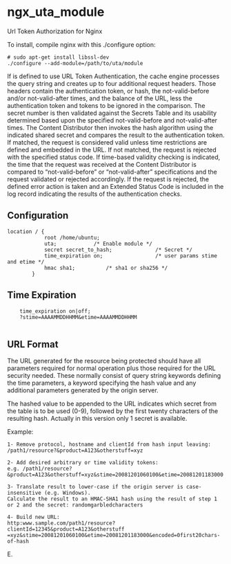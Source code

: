 # ngx_uta_module
Url Token Authorization for Nginx

To install, compile nginx with this ./configure option:
```
# sudo apt-get install libssl-dev
./configure --add-module=/path/to/uta/module
```

If is defined to use URL Token Authentication, the cache engine processes the query string and creates up to four additional request headers. Those headers contain the authentication token, or hash, the not-valid-before and/or not-valid-after times, and the balance of the URL, less the authentication token and tokens to be ignored in the comparison.
The secret number is then validated against the Secrets Table and its usability determined based upon the specified not-valid-before and not-valid-after times. The Content Distributor then invokes the hash algorithm using the indicated shared secret and compares the result to the authentication token.
If matched, the request is considered valid unless time restrictions are defined and embedded in the URL. If not matched, the request is rejected with the specified status code.
If time-based validity checking is indicated, the time that the request was received at the Content Distributor is compared to “not-valid-before” or “not-valid-after” specifications and the request validated or rejected accordingly.
If the request is rejected, the defined error action is taken and an Extended Status Code is included in the log record indicating the results of the authentication checks.

## Configuration
```
location / {
            root /home/ubuntu;
            uta;			/* Enable module */
            secret secret_to_hash;	            /* Secret */
            time_expiration on;                 /* user params stime and etime */
            hmac sha1;			/* sha1 or sha256 */
        }
```
## Time Expiration
```
    time_expiration on|off;
    ?stime=AAAAMMDDHHMM&etime=AAAAMMDDHHMM
    
```
## URL Format
The URL generated for the resource being protected should have all parameters required for normal operation plus those required for the URL security needed. These normally consist of query string keywords defining the time parameters, a keyword specifying the hash value and any additional parameters generated by the origin server.

The hashed value to be appended to the URL indicates which secret from the table is to be used (0-9), followed by the first twenty characters of the resulting hash. Actually in this version only 1 secret is available.

Example:
```
1- Remove protocol, hostname and clientId from hash input leaving:
/path1/resource?&product=A123&otherstuff=xyz

2- Add desired arbitrary or time validity tokens:
e.g. /path1/resource?&product=A123&otherstuff=xyz&stime=20081201060100&etime=20081201183000

3- Translate result to lower-case if the origin server is case-insensitive (e.g. Windows).
Calculate the result to an HMAC-SHA1 hash using the result of step 1 or 2 and the secret: randomgarbledcharacters

4- Build new URL:
http:www.sample.com/path1/resource?clientId=12345&product=A123&otherstuff
=xyz&stime=20081201060100&etime=20081201183000&encoded=0first20chars-of-hash
```

E.

